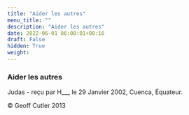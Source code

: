 ```yaml
---
title: "Aider les autres"
menu_title: ""
description: "Aider les autres"
date: 2022-06-01 06:00:01+00:16
draft: False
hidden: True
weight:
---
```

### Aider les autres

Judas - reçu par H___  le 29 Janvier 2002, Cuenca, Équateur.



© Geoff Cutler 2013